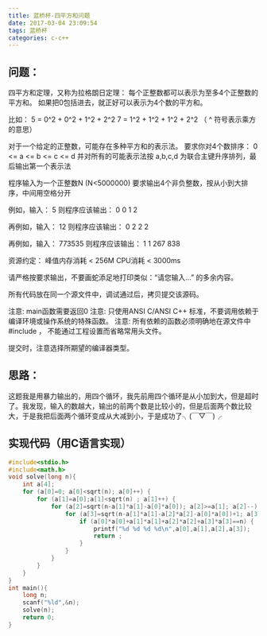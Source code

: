 ```yaml
---
title: 蓝桥杯-四平方和问题
date: 2017-03-04 23:09:54
tags: 蓝桥杯
categories: c-c++
---
```


## 问题：
四平方和定理，又称为拉格朗日定理：
每个正整数都可以表示为至多4个正整数的平方和。
如果把0包括进去，就正好可以表示为4个数的平方和。

<!-- more-->

比如：
5 = 0^2 + 0^2 + 1^2 + 2^2
7 = 1^2 + 1^2 + 1^2 + 2^2
（ ^ 符号表示乘方的意思）

对于一个给定的正整数，可能存在多种平方和的表示法。
要求你对4个数排序：
0 <= a <= b <= c <= d
并对所有的可能表示法按 a,b,c,d 为联合主键升序排列，最后输出第一个表示法


程序输入为一个正整数N (N<5000000)
要求输出4个非负整数，按从小到大排序，中间用空格分开

例如，输入：
5
则程序应该输出：
0 0 1 2

再例如，输入：
12
则程序应该输出：
0 2 2 2

再例如，输入：
773535
则程序应该输出：
1 1 267 838

资源约定：
峰值内存消耗 < 256M
CPU消耗  < 3000ms

请严格按要求输出，不要画蛇添足地打印类似：“请您输入...” 的多余内容。

所有代码放在同一个源文件中，调试通过后，拷贝提交该源码。

注意: main函数需要返回0
注意: 只使用ANSI C/ANSI C++ 标准，不要调用依赖于编译环境或操作系统的特殊函数。
注意: 所有依赖的函数必须明确地在源文件中 #include <xxx>， 不能通过工程设置而省略常用头文件。

提交时，注意选择所期望的编译器类型。

## 思路：
这题我是用暴力输出的，用四个循环，我先前用四个循环是从小加到大，但是超时了。我发现，输入的数越大，输出的前两个数是比较小的，但是后面两个数比较大，于是我把后面两个循环变成从大减到小，于是成功了╮(￣▽￣)╭

## 实现代码（用C语言实现）

```C++
#include<stdio.h>
#include<math.h>
void solve(long n){
    int a[4];
    for (a[0]=0; a[0]<sqrt(n); a[0]++) {
        for (a[1]=a[0];a[1]<sqrt(n) ; a[1]++) {
            for (a[2]=sqrt(n-a[1]*a[1]-a[0]*a[0]); a[2]>=a[1]; a[2]--) {
                for (a[3]=sqrt(n-a[1]*a[1]-a[2]*a[2]-a[0]*a[0])+1; a[3]>=a[2]; a[3]--) {//其实这里加1不加1都一样
                    if (a[0]*a[0]+a[1]*a[1]+a[2]*a[2]+a[3]*a[3]==n) {
                        printf("%d %d %d %d\n",a[0],a[1],a[2],a[3]);
                        return ;
                    }
                }
            }
        }
    }
}
int main(){
    long n;
    scanf("%ld",&n);
    solve(n);
    return 0;
}
```

